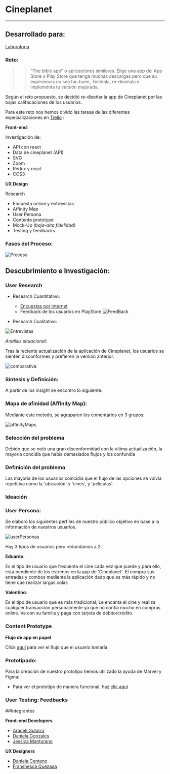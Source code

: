 # Cineplanet
___
## Desarrollado para:
[Laboratoria](http://www.laboratoria.la/)

### Reto:
   >> "The bible app" o aplicaciónes similares.
    Elige una app del App Store o Play Store que tenga muchas descargas pero que su experiencia no sea tan buen, Testéala, re-diseñala e impleménta tu versión mejorada.

Según el reto propuesto, se decidió re-diseñar la app de Cineplanet por las bajas califacaciones de los usuarios. 

Para este reto nos hemos divido las tareas de las diferentes especializaciones en [Trello](https://trello.com/b/IfyHLGVR) :

__Front-end__:

Investigación de:

- API con react
- Data de cineplanet (API)
- SVG
- Zoom
- Redux y react
- CCS3

__UX Design__
 
  Research

- Encuesta online y entrevistas
- Affinity Map
- User Persona
- Contento prototype
- Mock-Up _(baja-alta fidelidad)_
- Testing y feedbacks

  
### Fases del Proceso:

![Proceso](src/assets/docs/FProceso.PNG)

## Descubrimiento e Investigación:

### User Research

* Research Cuantitativo: 

    - [Encuestas por internet](https://docs.google.com/spreadsheets/d/1KPCZsTzh5zM4L1VSZGQGw2ma4xxyb17DRdCutmYjwpM/edit)
    - Feedback de los usuarios en PlayStore
    ![FeedBack](src/assets/docs/appFeedBack.PNG)

* Research Cualitativo: 

![Entrevistas](src/assets/docs/Interview.PNG)

*Análisis situacional*:

Tras la reciente actualización de la aplicación de Cineplanet, los usuarios se sienten disconformes y prefieren la versión anterior.

![comparativa](src/assets/docs/comparativa.png)

### Síntesis y Definición:

A partir de los insight se encontro lo siguiente:

### Mapa de afinidad (Affinity Map):

Mediante este metodo, se agruparon los comentarios en 3 grupos: 

![affinityMaps](src/assets/docs/affinityMaps.jpg)

### Selección del problema

Debido que se notó una gran disconformidad con la ultima actualización, la mayoría concidía que había demasiados flujos y los confundía

### Definición del problema

Las mayoría de los usuarios coincidia que el flujo de las opciones se volvía repetitiva como la 'ubicación' y 'cines', y 'películas'.

### Ideación

### User Persona:
Se elaboró los siguientes perfiles de nuestro público objetivo en base a la información de nuestros usuarios.

![userPersonas](src/assets/docs/UserPersona.png)

Hay 3 tipos de usuarios pero redundamos a 2:

__Eduardo__:

Es el tipo de usuario que frecuenta el cine cada vez que puede y para ello, esta pendiente de los estrenos en la app de 'Cineplanet'. El compra sus entradas y combos mediante la aplicación dado que es más rápido y no tiene que realizar largas colas

__Valentino__:

Es el tipo de usuario que es más tradicional; Le encanta el cine y realiza cualquier transacción personalmente ya que no confía mucho en compras online. Va con su familia y paga con tarjeta de débito/crédito.

### Content Prototype

__Flujo de app en papel__

Clíck [aquí](https://docs.google.com/document/d/1ob0OFqFfcfIkt-Jhhhd2quLbufDMtBnNg7_VrXS64AA/edit) para ver el flujo que el usuario tomaría

### Prototipado:

Para la creación de nuestro prototipo hemos utilizado la ayuda de Marvel y Figma:

- Para ver el prototipo de manera funcional, haz [clic aquí](https://marvelapp.com/5054de5/screen/40356304)

### User Testing: Feedbacks



##Integrantes

**Front-end Developers**

- [Araceli Gutarra](https://github.com/AraceliGS)
- [Daniela Gonzales](https://github.com/Danielalab)
- [Jessica Manturano](https://github.com/JessicaMP)

**UX Designers**

- [Daniela Centeno](https://github.com/DDCenteno)
- [Franshesca Quezada](https://github.com/franshescaqm)

